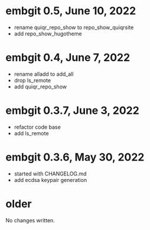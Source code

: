 # embgit 0.5, June 10, 2022

- rename quiqr_repo_show to repo_show_quiqrsite
- add repo_show_hugotheme

# embgit 0.4, June 7, 2022

- rename alladd to add_all
- drop ls_remote
- add quiqr_repo_show

# embgit 0.3.7, June 3, 2022

- refactor code base
- add ls_remote

# embgit 0.3.6, May 30, 2022

- started with CHANGELOG.md
- add ecdsa keypair generation

# older

No changes written.
